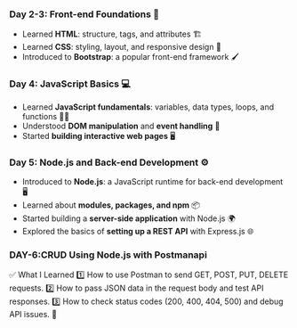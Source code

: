 

### **Day 2-3: Front-end Foundations** 🎨  
- Learned **HTML**: structure, tags, and attributes 🏗️  
- Learned **CSS**: styling, layout, and responsive design 🎨  
- Introduced to **Bootstrap**: a popular front-end framework 🖌️  

### **Day 4: JavaScript Basics** 💻  
- Learned **JavaScript fundamentals**: variables, data types, loops, and functions 🧑‍💻  
- Understood **DOM manipulation** and **event handling** 🔄  
- Started **building interactive web pages** 🖥️  

### **Day 5: Node.js and Back-end Development** ⚙️  
- Introduced to **Node.js**: a JavaScript runtime for back-end development 🖥️  
- Learned about **modules, packages, and npm** 📦  
- Started building a **server-side application** with Node.js 🌍  
- Explored the basics of **setting up a REST API** with Express.js 🌐

###  **DAY-6:CRUD Using Node.js with Postmanapi**

✅ What I Learned
1️⃣ How to use Postman to send GET, POST, PUT, DELETE requests.
2️⃣ How to pass JSON data in the request body and test API responses.
3️⃣ How to check status codes (200, 400, 404, 500) and debug API issues. 🚀


